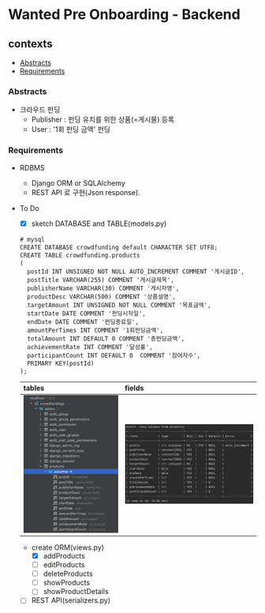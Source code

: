 # Wanted Pre Onboarding - Backend

## contexts
* [Abstracts](#abstracts)
* [Requirements](#requirements)

### Abstracts
* 크라우드 펀딩
    * Publisher : 펀딩 유치를 위한 상품(=게시물) 등록
    * User : '1회 펀딩 금액' 펀딩

### Requirements
* RDBMS
    * Django ORM or SQLAlchemy
    * REST API 로 구현(Json response).

* To Do
    * [x] sketch DATABASE and TABLE(models.py)
    ```mysql
    # mysql
    CREATE DATABASE crowdfunding default CHARACTER SET UTF8;
    CREATE TABLE crowdfunding.products
    (
      postId INT UNSIGNED NOT NULL AUTO_INCREMENT COMMENT '게시글ID',
      postTitle VARCHAR(255) COMMENT '게시글제목',
      publisherName VARCHAR(30) COMMENT '게시자명',
      productDesc VARCHAR(500) COMMENT '상품설명',
      targetAmount INT UNSIGNED NOT NULL COMMENT '목표금액',
      startDate DATE COMMENT '펀딩시작일',
      endDate DATE COMMENT '펀딩종료일',
      amountPerTimes INT COMMENT '1회펀딩금액',
      totalAmount INT DEFAULT 0 COMMENT '총펀딩금액',
      achievementRate INT COMMENT '달성률',
      participantCount INT DEFAULT 0  COMMENT '참여자수',
      PRIMARY KEY(postId)
    );
    ```
    | tables | fields |
    |--------|--------|
    | ![Alt text](./src/mysql-localhost.png "migrated tables") | ![Alt text](./src/table-columns.png "sketched 'crowdfunding.products'") |
    * create ORM(views.py)
      * [x] addProducts
      * [ ] editProducts
      * [ ] deleteProducts
      * [ ] showProducts
      * [ ] showProductDetails
    * [ ] REST API(serializers.py)
